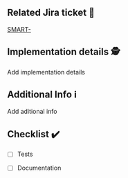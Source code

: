 ## Related Jira ticket 🎫
[SMART-](https://smartcookie.atlassian.net/browse/SMART-)


## Implementation details 🕵️
Add implementation details


## Additional Info ℹ️
Add aditional info


## Checklist ✔️
- [ ] Tests
- [ ] Documentation

